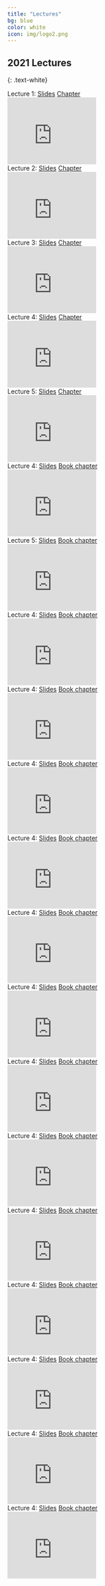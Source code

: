 ```yaml
---
title: "Lectures"
bg: blue
color: white
icon: img/logo2.png
---
```


## 2021 Lectures
{: .text-white}

<div id="lecturescontainer">
  
<div id="lecturesbox">
Lecture 1: <a href="https://nwfsc-timeseries.github.io/atsa/Lectures/Week%201/lec_01_intro_to_ts.html">Slides</a> <a href="https://nwfsc-timeseries.github.io/atsa-labs/chap-ts.html">Chapter</a><br>
<iframe id="ytplayer" type="text/html" width="200" height="150"
  src="https://www.youtube.com/embed/XeAN-zYhqGw?autoplay=0"
  frameborder="0"></iframe>
</div>

<div id="lecturesbox">
Lecture 2: <a href="https://nwfsc-timeseries.github.io/atsa/Lectures/Week%201/lec_02_covariance_stationarity.html">Slides</a> <a href="https://nwfsc-timeseries.github.io/atsa-labs/chap-tslab.html">Chapter</a>
<br>
<iframe id="ytplayer" type="text/html" width="200" height="150"
  src="https://www.youtube.com/embed/vwHqxe9eVMk?autoplay=0"
  frameborder="0"></iframe>
</div>

<div id="lecturesbox">
Lecture 3: <a href="https://nwfsc-timeseries.github.io/atsa/Lectures/Week%202/lec_03_ARMA_models.html">Slides</a> <a href="https://nwfsc-timeseries.github.io/atsa-labs/chap-tslab.html">Chapter</a>
<br>
<iframe id="ytplayer" type="text/html" width="200" height="150"
  src="https://www.youtube.com/embed/IgX9Bpu3ggc?autoplay=0"
  frameborder="0"></iframe>
</div>

<div id="lecturesbox">
Lecture 4: <a href="https://nwfsc-timeseries.github.io/atsa/Lectures/Week%202/lec_04_Fitting_and_Selecting_ARMA_models.html">Slides</a> <a href="https://nwfsc-timeseries.github.io/atsa-labs/chap-boxjenkins-.html">Chapter</a>
<br>
<iframe id="ytplayer" type="text/html" width="200" height="150"
  src="https://www.youtube.com/embed/ML1l4Zk_5Vo?autoplay=0"
  frameborder="0"></iframe>
</div>

<div id="lecturesbox">
Lecture 5: <a href="https://nwfsc-timeseries.github.io/atsa/Lectures/Week%203/lec_05_box_jenkins_part2.html">Slides</a> <a href="https://nwfsc-timeseries.github.io/atsa-labs/chap-boxjenkins-.html">Chapter</a>
<br>
<iframe id="ytplayer" type="text/html" width="200" height="150"
  src="https://www.youtube.com/embed/HOVDmx_juMk?autoplay=0"
  frameborder="0"></iframe>
</div>



<div id="lecturesbox">
Lecture 4: <a href="https://nwfsc-timeseries.github.io/atsa/Lectures/Week%201/lec_02_covariance_stationarity.html">Slides</a> <a href="https://nwfsc-timeseries.github.io/atsa-labs/chap-tslab.html">Book chapter</a>
<br>
<iframe id="ytplayer" type="text/html" width="200" height="150"
  src="https://www.youtube.com/embed/ML1l4Zk_5Vo?autoplay=0"
  frameborder="0"></iframe>
</div>

<div id="lecturesbox">
Lecture 5: <a href="https://nwfsc-timeseries.github.io/atsa/Lectures/Week%201/lec_02_covariance_stationarity.html">Slides</a> <a href="https://nwfsc-timeseries.github.io/atsa-labs/chap-tslab.html">Book chapter</a>
<br>
<iframe id="ytplayer" type="text/html" width="200" height="150"
  src="https://www.youtube.com/embed/HOVDmx_juMk?autoplay=0"
  frameborder="0"></iframe>
</div>

<div id="lecturesbox">
Lecture 4: <a href="https://nwfsc-timeseries.github.io/atsa/Lectures/Week%201/lec_02_covariance_stationarity.html">Slides</a> <a href="https://nwfsc-timeseries.github.io/atsa-labs/chap-tslab.html">Book chapter</a>
<br>
<iframe id="ytplayer" type="text/html" width="200" height="150"
  src="https://www.youtube.com/embed/ML1l4Zk_5Vo?autoplay=0"
  frameborder="0"></iframe>
</div>

<div id="lecturesbox">
Lecture 4: <a href="https://nwfsc-timeseries.github.io/atsa/Lectures/Week%201/lec_02_covariance_stationarity.html">Slides</a> <a href="https://nwfsc-timeseries.github.io/atsa-labs/chap-tslab.html">Book chapter</a>
<br>
<iframe id="ytplayer" type="text/html" width="200" height="150"
  src="https://www.youtube.com/embed/ML1l4Zk_5Vo?autoplay=0"
  frameborder="0"></iframe>
</div>

<div id="lecturesbox">
Lecture 4: <a href="https://nwfsc-timeseries.github.io/atsa/Lectures/Week%201/lec_02_covariance_stationarity.html">Slides</a> <a href="https://nwfsc-timeseries.github.io/atsa-labs/chap-tslab.html">Book chapter</a>
<br>
<iframe id="ytplayer" type="text/html" width="200" height="150"
  src="https://www.youtube.com/embed/ML1l4Zk_5Vo?autoplay=0"
  frameborder="0"></iframe>
</div>

<div id="lecturesbox">
Lecture 4: <a href="https://nwfsc-timeseries.github.io/atsa/Lectures/Week%201/lec_02_covariance_stationarity.html">Slides</a> <a href="https://nwfsc-timeseries.github.io/atsa-labs/chap-tslab.html">Book chapter</a>
<br>
<iframe id="ytplayer" type="text/html" width="200" height="150"
  src="https://www.youtube.com/embed/ML1l4Zk_5Vo?autoplay=0"
  frameborder="0"></iframe>
</div>

<div id="lecturesbox">
Lecture 4: <a href="https://nwfsc-timeseries.github.io/atsa/Lectures/Week%201/lec_02_covariance_stationarity.html">Slides</a> <a href="https://nwfsc-timeseries.github.io/atsa-labs/chap-tslab.html">Book chapter</a>
<br>
<iframe id="ytplayer" type="text/html" width="200" height="150"
  src="https://www.youtube.com/embed/ML1l4Zk_5Vo?autoplay=0"
  frameborder="0"></iframe>
</div>

<div id="lecturesbox">
Lecture 4: <a href="https://nwfsc-timeseries.github.io/atsa/Lectures/Week%201/lec_02_covariance_stationarity.html">Slides</a> <a href="https://nwfsc-timeseries.github.io/atsa-labs/chap-tslab.html">Book chapter</a>
<br>
<iframe id="ytplayer" type="text/html" width="200" height="150"
  src="https://www.youtube.com/embed/ML1l4Zk_5Vo?autoplay=0"
  frameborder="0"></iframe>
</div>

<div id="lecturesbox">
Lecture 4: <a href="https://nwfsc-timeseries.github.io/atsa/Lectures/Week%201/lec_02_covariance_stationarity.html">Slides</a> <a href="https://nwfsc-timeseries.github.io/atsa-labs/chap-tslab.html">Book chapter</a>
<br>
<iframe id="ytplayer" type="text/html" width="200" height="150"
  src="https://www.youtube.com/embed/ML1l4Zk_5Vo?autoplay=0"
  frameborder="0"></iframe>
</div>

<div id="lecturesbox">
Lecture 4: <a href="https://nwfsc-timeseries.github.io/atsa/Lectures/Week%201/lec_02_covariance_stationarity.html">Slides</a> <a href="https://nwfsc-timeseries.github.io/atsa-labs/chap-tslab.html">Book chapter</a>
<br>
<iframe id="ytplayer" type="text/html" width="200" height="150"
  src="https://www.youtube.com/embed/ML1l4Zk_5Vo?autoplay=0"
  frameborder="0"></iframe>
</div>

<div id="lecturesbox">
Lecture 4: <a href="https://nwfsc-timeseries.github.io/atsa/Lectures/Week%201/lec_02_covariance_stationarity.html">Slides</a> <a href="https://nwfsc-timeseries.github.io/atsa-labs/chap-tslab.html">Book chapter</a>
<br>
<iframe id="ytplayer" type="text/html" width="200" height="150"
  src="https://www.youtube.com/embed/ML1l4Zk_5Vo?autoplay=0"
  frameborder="0"></iframe>
</div>

<div id="lecturesbox">
Lecture 4: <a href="https://nwfsc-timeseries.github.io/atsa/Lectures/Week%201/lec_02_covariance_stationarity.html">Slides</a> <a href="https://nwfsc-timeseries.github.io/atsa-labs/chap-tslab.html">Book chapter</a>
<br>
<iframe id="ytplayer" type="text/html" width="200" height="150"
  src="https://www.youtube.com/embed/ML1l4Zk_5Vo?autoplay=0"
  frameborder="0"></iframe>
</div>

<div id="lecturesbox">
Lecture 4: <a href="https://nwfsc-timeseries.github.io/atsa/Lectures/Week%201/lec_02_covariance_stationarity.html">Slides</a> <a href="https://nwfsc-timeseries.github.io/atsa-labs/chap-tslab.html">Book chapter</a>
<br>
<iframe id="ytplayer" type="text/html" width="200" height="150"
  src="https://www.youtube.com/embed/ML1l4Zk_5Vo?autoplay=0"
  frameborder="0"></iframe>
</div>

<div id="lecturesbox">
Lecture 4: <a href="https://nwfsc-timeseries.github.io/atsa/Lectures/Week%201/lec_02_covariance_stationarity.html">Slides</a> <a href="https://nwfsc-timeseries.github.io/atsa-labs/chap-tslab.html">Book chapter</a>
<br>
<iframe id="ytplayer" type="text/html" width="200" height="150"
  src="https://www.youtube.com/embed/ML1l4Zk_5Vo?autoplay=0"
  frameborder="0"></iframe>
</div>

<div id="lecturesbox">
Lecture 4: <a href="https://nwfsc-timeseries.github.io/atsa/Lectures/Week%201/lec_02_covariance_stationarity.html">Slides</a> <a href="https://nwfsc-timeseries.github.io/atsa-labs/chap-tslab.html">Book chapter</a>
<br>
<iframe id="ytplayer" type="text/html" width="200" height="150"
  src="https://www.youtube.com/embed/ML1l4Zk_5Vo?autoplay=0"
  frameborder="0"></iframe>
</div>

</div>

